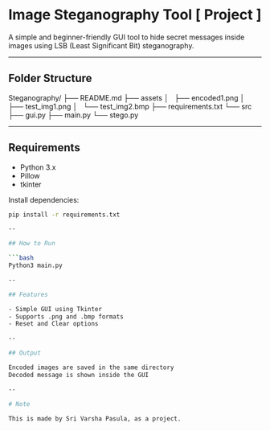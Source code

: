 # Image Steganography Tool [ Project ]

A simple and beginner-friendly GUI tool to hide secret messages inside images using LSB (Least Significant Bit) steganography.

---

## Folder Structure

Steganography/
├── README.md
├── assets
│   ├── encoded1.png
│   ├── test_img1.png
│   └── test_img2.bmp
├── requirements.txt
└── src
    ├── gui.py
    ├── main.py
    └── stego.py


---

## Requirements

- Python 3.x
- Pillow
- tkinter

Install dependencies:

```bash
pip install -r requirements.txt

--

## How to Run

```bash
Python3 main.py

--

## Features

- Simple GUI using Tkinter
- Supports .png and .bmp formats
- Reset and Clear options

-- 

## Output

Encoded images are saved in the same directory
Decoded message is shown inside the GUI

--

# Note

This is made by Sri Varsha Pasula, as a project.